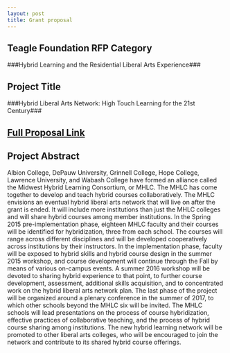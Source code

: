 ```yaml
---
layout: post
title: Grant proposal
---
```


Teagle Foundation RFP Category
------------------------------

###Hybrid Learning and the Residential Liberal Arts Experience###

Project Title
-------------

###Hybrid Liberal Arts Network: High Touch Learning for the 21st Century###

[Full Proposal Link](https://www.dropbox.com/s/c4lbn7t5iyjphjb/Teagle-MHLC-Jan2-15.pdf?dl=0)
--------------------------------------------------------------------------------------------

Project Abstract
----------------

Albion College, DePauw University, Grinnell College, Hope College, Lawrence University, and Wabash College have formed an alliance called the Midwest Hybrid Learning Consortium, or MHLC. The MHLC has come together to develop and teach hybrid courses collaboratively. The MHLC envisions an eventual hybrid liberal arts network that will live on after the grant is ended. It will include more institutions than just the MHLC colleges and will share hybrid courses among member institutions. In the Spring 2015 pre-implementation phase, eighteen MHLC faculty and their courses will be identified for hybridization, three from each school. The courses will range across different disciplines and will be developed cooperatively across institutions by their instructors. In the implementation phase, faculty will be exposed to hybrid skills and hybrid course design in the summer 2015 workshop, and course development will continue through the Fall by means of various on-campus events. A summer 2016 workshop will be devoted to sharing hybrid experience to that point, to further course development, assessment, additional skills acquisition, and to concentrated work on the hybrid liberal arts network plan. The last phase of the project will be organized around a plenary conference in the summer of 2017, to which other schools beyond the MHLC six will be invited. The MHLC schools will lead presentations on the process of course hybridization, effective practices of collaborative teaching, and the process of hybrid course sharing among institutions. The new hybrid learning network will be promoted to other liberal arts colleges, who will be encouraged to join the network and contribute to its shared hybrid course offerings.
